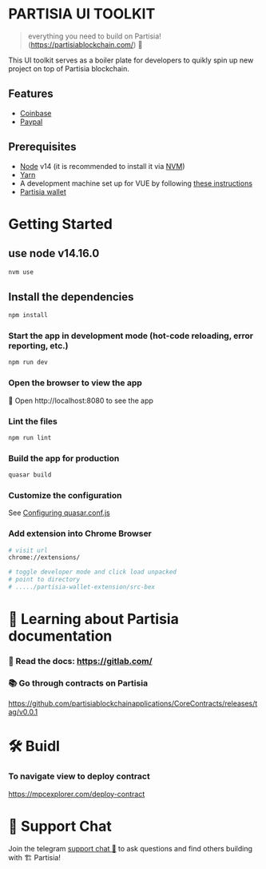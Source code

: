 # PARTISIA UI TOOLKIT

> everything you need to build on Partisia!(https://partisiablockchain.com/) 🚀

This UI toolkit serves  as a boiler plate for developers to quikly spin up new project on top of Partisia blockchain.


## Features

- [Coinbase](https://docs.cloud.coinbase.com/wallet-sdk/docs)
- [Paypal](https://developer.paypal.com/)


## Prerequisites

- [Node](https://nodejs.org) v14 (it is recommended to install it via [NVM](https://github.com/creationix/nvm))
- [Yarn](https://yarnpkg.com/)
- A development machine set up for VUE by following [these instructions](https://vuejs.org/guide/quick-start.html#with-build-tools)
- [Partisia wallet](https://chrome.google.com/webstore/detail/partisia-wallet/gjkdbeaiifkpoencioahhcilildpjhgh/related?hl=en)


# Getting Started

## use node v14.16.0
```bash
nvm use
```

## Install the dependencies
```bash
npm install
```

### Start the app in development mode (hot-code reloading, error reporting, etc.)
```bash
npm run dev
```

### Open the browser to view the app
📱 Open http://localhost:8080 to see the app

### Lint the files
```bash
npm run lint
```

### Build the app for production
```bash
quasar build
```

### Customize the configuration
See [Configuring quasar.conf.js](https://v2.quasar.dev/quasar-cli/quasar-conf-js)


### Add extension into Chrome Browser
```sh
# visit url
chrome://extensions/

# toggle developer mode and click load unpacked
# point to directory 
# ...../partisia-wallet-extension/src-bex
```

# 🔭 Learning about Partisia documentation

### 📕 Read the docs: https://gitlab.com/

### 📚 Go through contracts on Partisia
https://github.com/partisiablockchainapplications/CoreContracts/releases/tag/v0.0.1

# 🛠 Buidl

### To navigate view to deploy contract
https://mpcexplorer.com/deploy-contract


# 💬 Support Chat

Join the telegram [support chat 💬](https://t.me/partisiampc) to ask questions and find others building with 🏗 Partisia!
